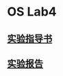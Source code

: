 # OS Lab4

## [实验指导书](https://github.com/Simonwzm/CS3601-ChCore-Lab/blob/lab4/lab4_guide.md)

## [实验报告](https://github.com/Simonwzm/CS3601-ChCore-Lab/blob/lab4/OS%20Lab4%20%E5%AE%9E%E9%AA%8C%E6%8A%A5%E5%91%8A.pdf)
